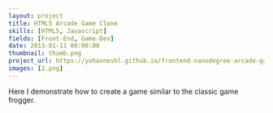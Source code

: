 ```yaml
---
layout: project
title: HTML5 Arcade Game Clone
skills: [HTML5, Javascript]
fields: [Front-End, Game-Dev]
date: 2013-01-11 00:00:00
thumbnail: thumb.png
project_url: https://yohanneshl.github.io/frontend-nanodegree-arcade-game
images: [2.png]
---
```




Here I demonstrate how to create a game similar to the classic game  frogger.